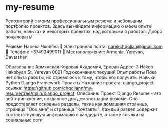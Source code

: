 # my-resume
Репозиторий с моим профессиональным резюме и небольшим портфолио проектов. Здесь вы найдете информацию о моем опыте работы, навыках и некоторых проектах, над которыми я работал. Добро пожаловать!

Резюме Нарека Чколяна
📧 Электронная почта: narekchqolian@gmail.com
📱 Телефон: +37493499011
📍 Местоположение: Armenia, Yerevan, Davtashen

Образование
Армянская Кодовая Академия, Ереван
Адрес: 3 Hakob Hakobyan St, Yerevan 0001
Год окончания: текущий
Опыт работы
Пока нет опыта работы, но стремлюсь к тому, чтобы его получить.
Навыки
Python
Django Framework
Проекты
Название проекта: django_project
ссылка: https://github.com/chqoliann/my-resume/tree/main/django_project,
Описание: Проект Django Resume - это веб-приложение, созданное для демонстрации резюме. Оно предоставляет основные разделы, такие как домашняя страница, страница "Обо мне" и страница "Контакты". Каждый раздел содержит соответствующую информацию о кандидате, а также ссылки на социальные сети.
